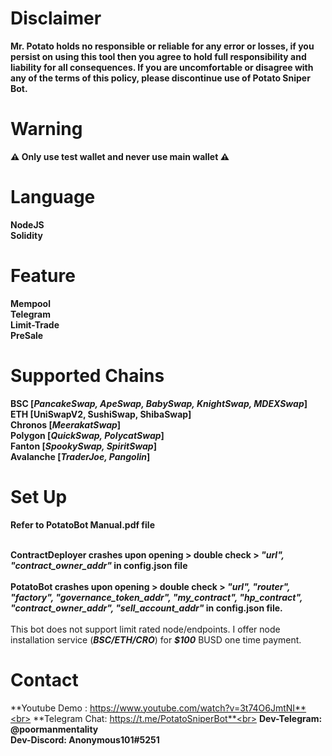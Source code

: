 # **Disclaimer**<br>
**Mr. Potato holds no responsible or reliable for any error or losses, if you persist on using this tool then you agree to hold full responsibility and liability for all consequences. If you are uncomfortable or disagree with any of the terms of this policy, please discontinue use of Potato Sniper Bot.**

# **Warning**<br>
**⚠ Only use test wallet and never use main wallet ⚠**

# **Language**<br>
**NodeJS**<br>
**Solidity**<br>

# **Feature**<br>
**Mempool**<br>
**Telegram**<br>
**Limit-Trade**<br>
**PreSale**<br>

# **Supported Chains**<br>
**BSC [_PancakeSwap, ApeSwap, BabySwap, KnightSwap, MDEXSwap_]**<br>
**ETH [UniSwapV2, SushiSwap, ShibaSwap]**<br>
**Chronos [_MeerakatSwap_]**<br>
**Polygon [_QuickSwap, PolycatSwap_]**<br>
**Fanton [_SpookySwap, SpiritSwap_]**<br>
**Avalanche [_TraderJoe, Pangolin_]**<br>


# **Set Up**<br>
**Refer to PotatoBot Manual.pdf file**<br><br>

**ContractDeployer crashes upon opening > double check > _"url", "contract_owner_addr"_ in config.json file**<br><br>
**PotatoBot crashes upon opening > double check > _"url", "router", "factory", "governance_token_addr", "my_contract", "hp_contract", "contract_owner_addr", "sell_account_addr"_ in config.json file.**<br><br>
This bot does not support limit rated node/endpoints. I offer node installation service (**_BSC/ETH/CRO_**) for **_$100_** BUSD one time payment.


# **Contact**<br>
**Youtube Demo : https://www.youtube.com/watch?v=3t74O6JmtNI**<br>
**Telegram Chat: https://t.me/PotatoSniperBot**<br>
**Dev-Telegram: @poormanmentality**<br>
**Dev-Discord: Anonymous101#5251**<br>
